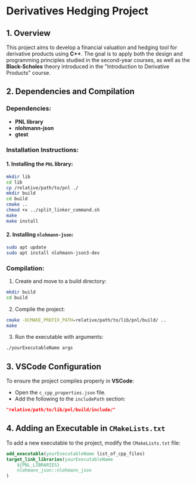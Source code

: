 
# Derivatives Hedging Project

## 1. Overview

This project aims to develop a financial valuation and hedging tool for derivative products using **C++**. The goal is to apply both the design and programming principles studied in the second-year courses, as well as the **Black-Scholes** theory introduced in the "Introduction to Derivative Products" course.

## 2. Dependencies and Compilation

### Dependencies:
- **PNL library** 
- **nlohmann-json** 
- **gtest**

### Installation Instructions:

#### 1. Installing the `PNL` library:
```bash
mkdir lib
cd lib
cp /relative/path/to/pnl ./
mkdir build
cd build
cmake ..
chmod +x ../split_linker_command.sh
make
make install
```

#### 2. Installing `nlohmann-json`:
```bash
sudo apt update
sudo apt install nlohmann-json3-dev
```

### Compilation:
1. Create and move to a build directory:
```bash
mkdir build
cd build
```
2. Compile the project:
```bash
cmake -DCMAKE_PREFIX_PATH=relative/path/to/lib/pnl/build/ ..
make
```
3. Run the executable with arguments:
```bash
./yourExecutableName args
```

## 3. VSCode Configuration

To ensure the project compiles properly in **VSCode**:
- Open the `c_cpp_properties.json` file.
- Add the following to the `includePath` section:
```json
"relative/path/to/lib/pnl/build/include/"
```

## 4. Adding an Executable in `CMakeLists.txt`

To add a new executable to the project, modify the `CMakeLists.txt` file:

```cmake
add_executable(yourExecutableName list_of_cpp_files)
target_link_libraries(yourExecutableName
    ${PNL_LIBRARIES}
    nlohmann_json::nlohmann_json
)
```

